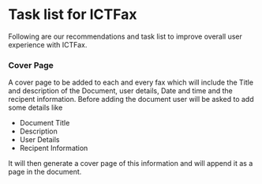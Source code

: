 Task list for ICTFax
=========================

Following are our recommendations and task list to improve overall user experience with ICTFax.

### Cover Page

A cover page to be added to each and every fax which will include the Title and description of the Document, user details, Date and time and the recipent information. Before adding the document user will be asked to add some details like

- Document Title
- Description
- User Details
- Recipent Information

It will then generate a cover page of this information and will append it as a page in the document. 

